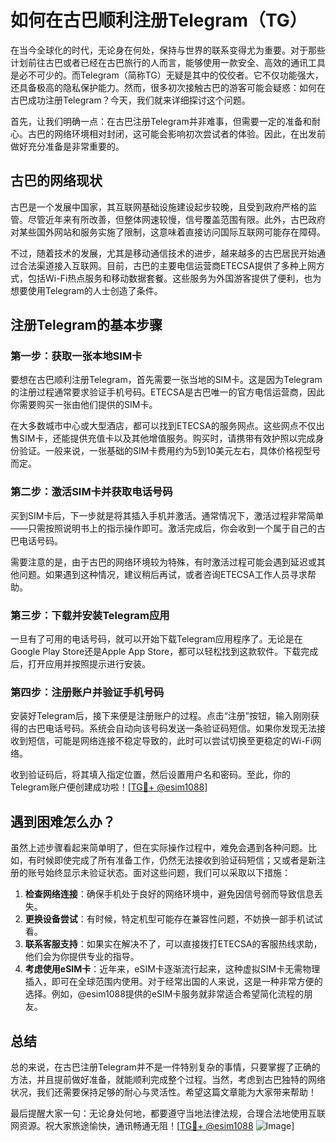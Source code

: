 # 如何在古巴顺利注册Telegram（TG）

在当今全球化的时代，无论身在何处，保持与世界的联系变得尤为重要。对于那些计划前往古巴或者已经在古巴旅行的人而言，能够使用一款安全、高效的通讯工具是必不可少的。而Telegram（简称TG）无疑是其中的佼佼者。它不仅功能强大，还具备极高的隐私保护能力。然而，很多初次接触古巴的游客可能会疑惑：如何在古巴成功注册Telegram？今天，我们就来详细探讨这个问题。

首先，让我们明确一点：在古巴注册Telegram并非难事，但需要一定的准备和耐心。古巴的网络环境相对封闭，这可能会影响初次尝试者的体验。因此，在出发前做好充分准备是非常重要的。

## 古巴的网络现状

古巴是一个发展中国家，其互联网基础设施建设起步较晚，且受到政府严格的监管。尽管近年来有所改善，但整体网速较慢，信号覆盖范围有限。此外，古巴政府对某些国外网站和服务实施了限制，这意味着直接访问国际互联网可能存在障碍。

不过，随着技术的发展，尤其是移动通信技术的进步，越来越多的古巴居民开始通过合法渠道接入互联网。目前，古巴的主要电信运营商ETECSA提供了多种上网方式，包括Wi-Fi热点服务和移动数据套餐。这些服务为外国游客提供了便利，也为想要使用Telegram的人士创造了条件。

## 注册Telegram的基本步骤

### 第一步：获取一张本地SIM卡

要想在古巴顺利注册Telegram，首先需要一张当地的SIM卡。这是因为Telegram的注册过程通常要求验证手机号码。ETECSA是古巴唯一的官方电信运营商，因此你需要购买一张由他们提供的SIM卡。

在大多数城市中心或大型酒店，都可以找到ETECSA的服务网点。这些网点不仅出售SIM卡，还能提供充值卡以及其他增值服务。购买时，请携带有效护照以完成身份验证。一般来说，一张基础的SIM卡费用约为5到10美元左右，具体价格视型号而定。

### 第二步：激活SIM卡并获取电话号码

买到SIM卡后，下一步就是将其插入手机并激活。通常情况下，激活过程非常简单——只需按照说明书上的指示操作即可。激活完成后，你会收到一个属于自己的古巴电话号码。

需要注意的是，由于古巴的网络环境较为特殊，有时激活过程可能会遇到延迟或其他问题。如果遇到这种情况，建议稍后再试，或者咨询ETECSA工作人员寻求帮助。

### 第三步：下载并安装Telegram应用

一旦有了可用的电话号码，就可以开始下载Telegram应用程序了。无论是在Google Play Store还是Apple App Store，都可以轻松找到这款软件。下载完成后，打开应用并按照提示进行安装。

### 第四步：注册账户并验证手机号码

安装好Telegram后，接下来便是注册账户的过程。点击“注册”按钮，输入刚刚获得的古巴电话号码。系统会自动向该号码发送一条验证码短信。如果你发现无法接收到短信，可能是网络连接不稳定导致的，此时可以尝试切换至更稳定的Wi-Fi网络。

收到验证码后，将其填入指定位置，然后设置用户名和密码。至此，你的Telegram账户便创建成功啦！[[TG💪+ @esim1088](https://t.me/s/esim1088)]

## 遇到困难怎么办？

虽然上述步骤看起来简单明了，但在实际操作过程中，难免会遇到各种问题。比如，有时候即使完成了所有准备工作，仍然无法接收到验证码短信；又或者是新注册的账号始终显示未验证状态。面对这些问题，我们可以采取以下措施：

1. **检查网络连接**：确保手机处于良好的网络环境中，避免因信号弱而导致信息丢失。
2. **更换设备尝试**：有时候，特定机型可能存在兼容性问题，不妨换一部手机试试看。
3. **联系客服支持**：如果实在解决不了，可以直接拨打ETECSA的客服热线求助，他们会为你提供专业的指导。
4. **考虑使用eSIM卡**：近年来，eSIM卡逐渐流行起来，这种虚拟SIM卡无需物理插入，即可在全球范围内使用。对于经常出国的人来说，这是一种非常方便的选择。例如，@esim1088提供的eSIM卡服务就非常适合希望简化流程的朋友。

## 总结

总的来说，在古巴注册Telegram并不是一件特别复杂的事情，只要掌握了正确的方法，并且提前做好准备，就能顺利完成整个过程。当然，考虑到古巴独特的网络状况，我们还需要保持足够的耐心与灵活性。希望这篇文章能为大家带来帮助！

最后提醒大家一句：无论身处何地，都要遵守当地法律法规，合理合法地使用互联网资源。祝大家旅途愉快，通讯畅通无阻！[[TG💪+ @esim1088](https://t.me/s/esim1088) ![Image](https://i.postimg.cc/4NQfJmqS/Snipaste-2025-05-13-00-14-12.png)]